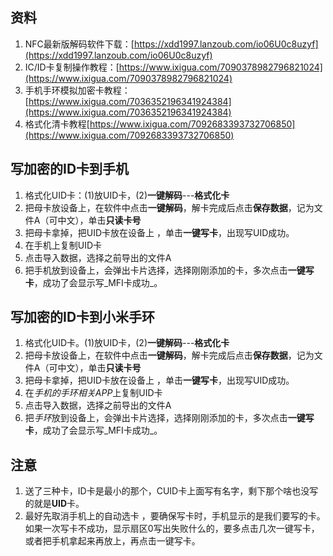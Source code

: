## 资料
1. NFC最新版解码软件下载：[https://xdd1997.lanzoub.com/io06U0c8uzyf](https://xdd1997.lanzoub.com/io06U0c8uzyf)
2. IC/ID卡复制操作教程：[https://www.ixigua.com/7090378982796821024](https://www.ixigua.com/7090378982796821024)
3. 手机手环模拟加密卡教程：[https://www.ixigua.com/7036352196341924384](https://www.ixigua.com/7036352196341924384)
4. 格式化清卡教程[https://www.ixigua.com/7092683393732706850](https://www.ixigua.com/7092683393732706850)

## 写加密的ID卡到手机

1. 格式化UID卡：(1)放UID卡，(2)**一键解码**---**格式化卡**
2. 把母卡放设备上，在软件中点击**一键解码**，解卡完成后点击**保存数据**，记为文件A（可中文），单击**只读卡号**
3. 把母卡拿掉，把UID卡放在设备上 ，单击**一键写卡**，出现写UID成功。
4. 在手机上复制UID卡
5. 点击导入数据，选择之前导出的文件A
6. 把手机放到设备上，会弹出卡片选择，选择刚刚添加的卡，多次点击**一键写卡**，成功了会显示写_MFI卡成功_。



## 写加密的ID卡到小米手环

1. 格式化UID卡。(1)放UID卡，(2)**一键解码**---**格式化卡**
2. 把母卡放设备上，在软件中点击**一键解码**，解卡完成后点击**保存数据**，记为文件A（可中文），单击**只读卡号**
3. 把母卡拿掉，把UID卡放在设备上 ，单击**一键写卡**，出现写UID成功。
4. 在*手机的手环相关APP*上复制UID卡
5. 点击导入数据，选择之前导出的文件A
6. 把*手环*放到设备上，会弹出卡片选择，选择刚刚添加的卡，多次点击**一键写卡**，成功了会显示写_MFI卡成功_。



## 注意

1. 送了三种卡，ID卡是最小的那个，CUID卡上面写有名字，剩下那个啥也没写的就是**UID**卡。
2. 最好先取消手机上的自动选卡 ，要确保写卡时，手机显示的是我们要写的卡。如果一次写卡不成功，显示扇区0写出失败什么的，要多点击几次一键写卡，或者把手机拿起来再放上，再点击一键写卡。

